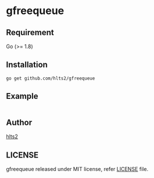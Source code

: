 # gfreequeue


## Requirement
Go (>= 1.8)

## Installation

```shell
go get github.com/hlts2/gfreequeue
```
## Example

```go

```

## Author
[hlts2](https://github.com/hlts2)

## LICENSE
gfreequeue released under MIT license, refer [LICENSE](https://github.com/hlts2/gfreequeue/blob/master/LICENSE) file.
